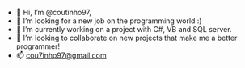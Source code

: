 - 👋 Hi, I’m @coutinho97,
- 👀 I’m looking for a new job on the programming world :)
- 🌱 I’m currently working on a project with C#, VB and SQL server.
- 💞️ I’m looking to collaborate on new projects that make me a better programmer!
- 📫 cou7inho97@gmail.com

<!---
coutinho97/coutinho97 is a ✨ special ✨ repository because its `README.md` (this file) appears on your GitHub profile.
You can click the Preview link to take a look at your changes.

--->
